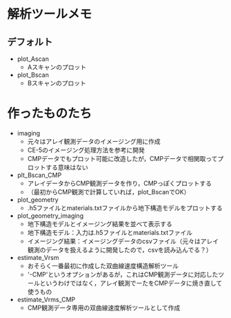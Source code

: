 # 解析ツールメモ
## デフォルト
- plot_Ascan
    - Aスキャンのプロット
- plot_Bscan
    - Bスキャンのプロット

# 作ったものたち
- imaging
    - 元々はアレイ観測データのイメージング用に作成
    - CE-5のイメージング処理方法を参考に開発
    - CMPデータでもプロット可能に改造したが，CMPデータで相関取ってプロットする意味はない
- plt_Bscan_CMP
    - アレイデータからCMP観測データを作り，CMPっぽくプロットする
    - （最初からCMP観測で計算していれば，plot_BscanでOK）
- plot_geometry
    - .h5ファイルとmaterials.txtファイルから地下構造モデルをプロットする
- plot_geometry_imaging
    - 地下構造モデルとイメージング結果を並べて表示する
    - 地下構造モデル：入力は.h5ファイルとmaterials.txtファイル
    - イメージング結果：イメージングデータのcsvファイル（元々はアレイ観測のデータを扱えるように開発したので，csvを読み込んでる？）
- estimate_Vrsm
    - おそらく一番最初に作成した双曲線速度構造解析ツール
    - '-CMP'というオプションがあるが，これはCMP観測データに対応したツールというわけではなく，アレイ観測でーたをCMPデータに焼き直して使うもの
- estimate_Vrms_CMP
    - CMP観測データ専用の双曲線速度解析ツールとして作成